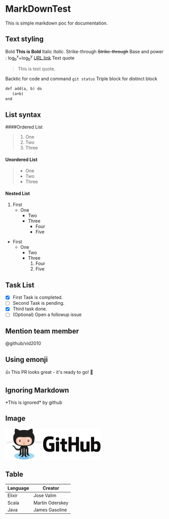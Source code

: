 # MarkDownTest
This is simple markdown poc for documentation.
## Text styling
Bold  **This is Bold**
Italic _Italic_.
Strike-through ~~Strike-through~~
Base and power : log<sub>b</sub><sup>x</sup>+log<sub>b</sub><sup>y</sup>
[URL link](https://help.github.com/en/articles/using-keyboard-shortcuts)
Text quote 
> This is text quote.

Backtic for code and command `git status`
Triple block for distinct block 
```
def add(a, b) do
   (a+b)
end
```
## List syntax
####Ordered List
>1. One
>2. Two
>3. Three

#### Unordered List

>- One
>- Two
>- Three
#### Nested List
1. First
   - One
      - Two
      - Three
         - Four
         - Five
- First
   - One
      - Two
      - Three
        1. Four
        2. Five

## Task List
- [X] First Task is completed.
- [ ]  Second Task is pending.
- [X] Third task done.
- [ ] \(Optional) Open a followup issue 
## Mention team member
@github/vid2010 
## Using emonji
 :+1: This PR looks great - it's ready to go! :running:
 ## Ignoring Markdown
 \*This is ignored\* by github
 ## Image
 ![GitHub Logo](/images/logo1.png)
## Table
Language | Creator
---------|--------
Elixir | Jose Valim
Scala | Martin Oderskey
Java | James Gasoline
